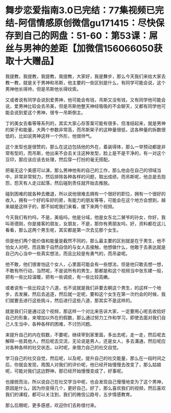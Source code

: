 # 舞步恋爱指南3.0已完结：77集视频已完结-阿信情感原创微信gu171415：尽快保存到自己的网盘：51-60：第53课：屌丝与男神的差距【加微信156066050获取十大赠品】

我提教，我提教，我提教，我提教，大家好，我是舞步，那么今天我们来给大家去教一教，就是关于男神和吊斯，他主要的一些区别是什么，有同学可能会说，这个男神他长得帅，但是吊斯他长得纹索。

又或者说有同学会说到爱男神，他可能会有钱，吊斯又没有钱，又有同学他可能会说，爱男神比较会去吊美，但是吊斯他整天神经吸吸的不会聊天，又都有同学他可能会说到爱这个男神，很专一吊斯倒主。

丁的美女去看等等系列的，其实大家心存答案可能有很多，但准结起来，就是男神的架子和能量，大两个参数非常高，而吊斯架子的这种量很低，这各种量的拆数很低的，比如说男神这样一个外形，他很帅气。

这个发型也是很赞的，那么在这边包括他的外在，着装得体，那么一举预动都是非常有型的，而吊斯，他出来不会去关注这种发型，脸上是不是干净的，有一对这个豆印，那应该应该去处理，然后穿一打扮的毫无搭配。

把毫无这个美感可以演，那么男神他有的自己的工作，那么他会在自己的领域当中，非常非常努力，然后排除各种各样的问题，取出成绩，而吊斯呢，他总是去抱怨，怨天有人走过起落，然后碰到责任就开始去推脱。

碰到困难的就各种去撤退，所以说他很难去拥有一个很好的职位，拥有一个很好的收入，拥有一个好的车好的房，有能力的朋友等等，可能会在这个地方会想到，越来越是这样子的，那不如呢我们来看，接下来两个视频。

今天我们有约吗，不是，美临吗，他是分域，他是女东北二舅爷的孙女，你好，我叫哥德刚，你是接客的朋友，女朋友，不是，那你有男朋友吗，好，资料都在这儿看看，那么这两个男生呢，其实都是第一次去见那个女生。

但是他们两个能价值和能量是截然不同的，那么最主要的区别就是在于男生，他不怕女人对吧，而且敢于自然自信的与女人去接触，他想做什么，他敢于去表达就是自己内心当中一些真实想法，而且比较是有勇气的，而吊姿呢。

他不敢，他们很害怕这个女人，心里面可能会有一些想法，但是他只敢去想一想，不敢有所行动，当然呢，不是说所有的男生，那都是和这个视频当中张东建一般，把有一些比较温暖，把有一些调皮，有一些比较高嫩。

或者说有一些比较这个八道，也不说就是我们非要去朝这个男生，的这样一个地步，去发展，然后去追逐，然后就一定呢，要和这个女生在第一次约会的时候，我们就要去进行这些挑斗，然后进行这些八道，那其实不是这样的。

就是我们只是通过这个视频，那这样一个对比来告诉大家，一定要用心呢去收拾好自己的形象，来增加以外在的假数，那么通过努力工作和学习，即使去面对我们自己人生当中，各种各样的困难，不讨历问题。

来提升自己的内在假数，不要呢，继续宰到家里面，多出去呢，走一走，然后呢去解释一些其他人，然后呢去交流，无论说是男人，还是女人，多去溝通，然后呢应对各种各样的社交状态，以时呢，来借力自己的社交自觉。

学习自己的社交自觉，然后呢，以及呢，提升自己的社交能量，那么在一段时间之后，你就会发现，周围人对我们的评价呢，他已经开始慢慢去改变了，那么姑娘呢，可能对我们这边野神，那已经开始慢慢变成了，好事呢。

也接统而治，所以说自己在社交学当中呢，也会发现自己慢慢地变为了这个男神，原因是什么，因为你变得几个，更好自己，好了，那么喜欢我们的视频，然后喜欢我们的课程，都可以关注到，我们的微信公路号，五步情感教育。

那么后期呢，更多感惑，欢迎你们去称借付来。
